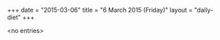 +++
date = "2015-03-06"
title = "6 March 2015 (Friday)"
layout = "daily-diet"
+++

<p>&lt;no entries&gt;</p>